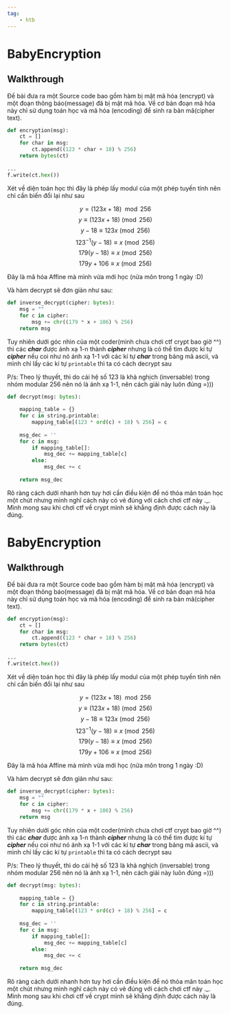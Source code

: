 ```yaml
---
tag:
    - htb
---
```

# BabyEncryption

## Walkthrough

Đề bài đưa ra một Source code bao gồm hàm bị mật mã hóa (encrypt) và một đoạn thông báo(message) đã bị mật mã hóa. Về cơ bản đoạn mã hóa này chỉ sử dụng toán học và mã hóa (encoding) để sinh ra bản mã(cipher text). &#x20;

```python
def encryption(msg):
    ct = []
    for char in msg:
        ct.append((123 * char + 18) % 256)
    return bytes(ct)
    
...
f.write(ct.hex())
```

Xét về diện toán học thì đây là phép lấy modul của một phép tuyến tính nên chỉ cần biến đổi lại như sau

$$y = (123x + 18) \mod 256$$
$$y \equiv (123x + 18) \pmod{256}$$
$$y - 18 \equiv 123x \pmod{256}$$
$$123^{-1}(y - 18) \equiv x \pmod{256}$$
$$179(y - 18) \equiv x \pmod{256}$$
$$179y + 106 \equiv x \pmod{256}$$


Đây là mã hóa Affine mà mình vừa mới học (nửa môn trong 1 ngày :D)

Và hàm decrypt sẽ đơn giản như sau:

```python
def inverse_decrypt(cipher: bytes):
    msg = ""
    for c in cipher:
        msg += chr((179 * x + 106) % 256)
    return msg
```

Tuy nhiên dưới góc nhìn của một coder(mình chưa chơi ctf crypt bao giờ ^^) thì các _**char**_ được ánh xạ 1-n thành _**cipher**_ nhưng là có thể tìm được kí tự _**cipher**_ nếu coi như nó ánh xạ 1-1 với các kí tự _**char**_ trong bảng mã ascii, và mình chỉ lấy các kí tự `printable` thì ta có cách decrypt sau

P/s: Theo lý thuyết, thì do cái hệ số 123 là khả nghịch (inversable) trong nhóm modular 256 nên nó là ánh xạ 1-1, nên cách giải này luôn đúng =)))&#x20;

```python
def decrypt(msg: bytes):
    
    mapping_table = {}
    for c in string.printable:
        mapping_table[(123 * ord(c) + 18) % 256] = c
    
    msg_dec = ''
    for c in msg:
        if mapping_table[]:
            msg_dec += mapping_table[c]
        else:
            msg_dec += c
    
    return msg_dec
```

Rõ ràng cách dưới nhanh hơn tuy hơi cần điều kiện để nó thỏa mãn toán học một chút nhưng mình nghĩ cách này có vẻ đúng với cách chơi ctf này .\_. Mình mong sau khi chơi ctf về crypt mình sẽ khẳng định được cách này là đúng.

# BabyEncryption

## Walkthrough

Đề bài đưa ra một Source code bao gồm hàm bị mật mã hóa (encrypt) và một đoạn thông báo(message) đã bị mật mã hóa. Về cơ bản đoạn mã hóa này chỉ sử dụng toán học và mã hóa (encoding) để sinh ra bản mã(cipher text). &#x20;

```python
def encryption(msg):
    ct = []
    for char in msg:
        ct.append((123 * char + 18) % 256)
    return bytes(ct)
    
...
f.write(ct.hex())
```

Xét về diện toán học thì đây là phép lấy modul của một phép tuyến tính nên chỉ cần biến đổi lại như sau

$$y = (123x + 18) \mod 256$$
$$y \equiv (123x + 18) \pmod{256}$$
$$y - 18 \equiv 123x \pmod{256}$$
$$123^{-1}(y - 18) \equiv x \pmod{256}$$
$$179(y - 18) \equiv x \pmod{256}$$
$$179y + 106 \equiv x \pmod{256}$$


Đây là mã hóa Affine mà mình vừa mới học (nửa môn trong 1 ngày :D)

Và hàm decrypt sẽ đơn giản như sau:

```python
def inverse_decrypt(cipher: bytes):
    msg = ""
    for c in cipher:
        msg += chr((179 * x + 106) % 256)
    return msg
```

Tuy nhiên dưới góc nhìn của một coder(mình chưa chơi ctf crypt bao giờ ^^) thì các _**char**_ được ánh xạ 1-n thành _**cipher**_ nhưng là có thể tìm được kí tự _**cipher**_ nếu coi như nó ánh xạ 1-1 với các kí tự _**char**_ trong bảng mã ascii, và mình chỉ lấy các kí tự `printable` thì ta có cách decrypt sau

P/s: Theo lý thuyết, thì do cái hệ số 123 là khả nghịch (inversable) trong nhóm modular 256 nên nó là ánh xạ 1-1, nên cách giải này luôn đúng =)))&#x20;

```python
def decrypt(msg: bytes):
    
    mapping_table = {}
    for c in string.printable:
        mapping_table[(123 * ord(c) + 18) % 256] = c
    
    msg_dec = ''
    for c in msg:
        if mapping_table[]:
            msg_dec += mapping_table[c]
        else:
            msg_dec += c
    
    return msg_dec
```

Rõ ràng cách dưới nhanh hơn tuy hơi cần điều kiện để nó thỏa mãn toán học một chút nhưng mình nghĩ cách này có vẻ đúng với cách chơi ctf này .\_. Mình mong sau khi chơi ctf về crypt mình sẽ khẳng định được cách này là đúng.
